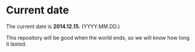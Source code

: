 # Current date

The current date is **2014.12.15.** (YYYY.MM.DD.)

This repository will be good when the world ends, so we will know how long it lasted.